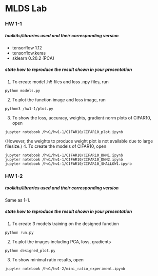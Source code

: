 # MLDS Lab
### HW 1-1
##### toolkits/libraries used and their corresponding version
- tensorflow 1.12
- tensorflow.keras
- sklearn 0.20.2 (PCA)

##### state how to reproduce the result shown in your presentation
1. To create model .h5 files and loss .npy files, run
```
python models.py
```
2. To plot the function image and loss image, run
```
python3 /hw1-1/plot.py
```
3. To show the loss, accuracy, weights, gradient norm plots of CIFAR10, open 
```
jupyter notebook /hw1/hw1-1/CIFAR10/CIFAR10_plot.ipynb
```
(However, the weights to produce weight plot is not available due to large filesize.)
4. To create the models of CIFAR10, open
```
jupyter notebook /hw1/hw1-1/CIFAR10/CIFAR10_DNN1.ipynb
jupyter notebook /hw1/hw1-1/CIFAR10/CIFAR10_DNN2.ipynb
jupyter notebook /hw1/hw1-1/CIFAR10/CIFAR10_SHALLOW1.ipynb
```

### HW 1-2
##### toolkits/libraries used and their corresponding version
Same as 1-1.

##### state how to reproduce the result shown in your presentation

1. To create 3 models training on the designed function
```
python run.py
```
2. To plot the images including PCA, loss, gradients
```
python designed_plot.py
```

3. To show minimal ratio results, open
```
jupyter notebook /hw1/hw1-2/mini_ratio_experiment.ipynb
```
